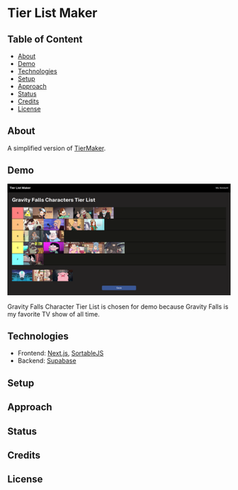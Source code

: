 # Tier List Maker

## Table of Content

- [About](#about)
- [Demo](#demo)
- [Technologies](#technologies)
- [Setup](#setup)
- [Approach](#approach)
- [Status](#status)
- [Credits](#credits)
- [License](#license)

## About

A simplified version of [TierMaker](https://tiermaker.com/).  

## Demo

![demo](./demo//demo%201.png)

Gravity Falls Character Tier List is chosen for demo because Gravity Falls is my favorite TV show of all time.

## Technologies

 - Frontend: [Next.js](https://nextjs.org/), [SortableJS](https://sortablejs.github.io/Sortable/)
 - Backend: [Supabase](https://supabase.com/)

## Setup

## Approach

## Status

## Credits

## License
